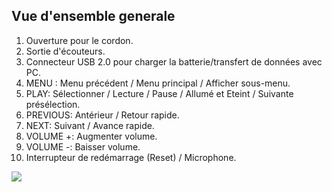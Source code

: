 ## Vue d'ensemble generale

1. Ouverture pour le cordon.
2. Sortie d'écouteurs.
3. Connecteur USB 2.0 pour charger la batterie/transfert de données avec PC.
4. MENU : Menu précédent / Menu principal / Afficher sous-menu.
5. PLAY: Sélectionner / Lecture / Pause / Allumé et Eteint / Suivante présélection.
6. PREVIOUS: Antérieur / Retour rapide.
7. NEXT: Suivant / Avance rapide.
8. VOLUME +: Augmenter volume.
9. VOLUME -: Baisser volume.
10. Interrupteur de redémarrage (Reset) / Microphone.

![](http://static.energysistem.com/images/manuals/39555/54883c339ffbc.jpg)
